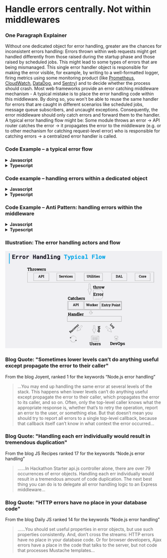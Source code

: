 # Handle errors centrally. Not within middlewares

### One Paragraph Explainer

Without one dedicated object for error handling, greater are the chances for inconsistent errors handling: Errors thrown within web requests might get handled differently from those raised during the startup phase and those raised by scheduled jobs. This might lead to some types of errors that are being mismanaged. This single error handler object is responsible for making the error visible, for example, by writing to a well-formatted logger, firing metrics using some monitoring product (like [Prometheus](https://prometheus.io/), [CloudWatch](https://aws.amazon.com/cloudwatch/), [DataDog](https://www.datadoghq.com/), and [Sentry](https://sentry.io/)) and to decide whether the process should crash. Most web frameworks provide an error catching middleware mechanism - A typical mistake is to place the error handling code within this middleware. By doing so, you won't be able to reuse the same handler for errors that are caught in different scenarios like scheduled jobs, message queue subscribers, and uncaught exceptions. Consequently, the error middleware should only catch errors and forward them to the handler. A typical error handling flow might be: Some module throws an error -> API router catches the error -> it propagates the error to the middleware (e.g. or to other mechanism for catching request-level error) who is responsible for catching errors -> a centralized error handler is called.

### Code Example – a typical error flow

<details>
<summary><strong>Javascript</strong></summary>

```javascript
// DAL layer, we don't handle errors here
DB.addDocument(newCustomer, (error, result) => {
  if (error)
    throw new Error('Great error explanation comes here', other useful parameters)
});

// API route code, we catch both sync and async errors and forward to the middleware
try {
  customerService.addNew(req.body).then((result) => {
    res.status(200).json(result);
  }).catch((error) => {
    next(error)
  });
}
catch (error) {
  next(error);
}

// Error handling middleware, we delegate the handling to the centralized error handler
app.use(async (err, req, res, next) => {
  await errorHandler.handleError(err, res);//The error handler will send a response
});

process.on("uncaughtException", error => {
  errorHandler.handleError(error);
    });

    process.on("unhandledRejection", (reason) => {
        errorHandler.handleError(reason);
    });
```
</details>

<details>
<summary><strong>Typescript</strong></summary>

```typescript
// DAL layer, we don't handle errors here
DB.addDocument(newCustomer, (error: Error, result: Result) => {
  if (error)
    throw new Error('Great error explanation comes here', other useful parameters)
});

// API route code, we catch both sync and async errors and forward to the middleware
try {
  customerService.addNew(req.body).then((result: Result) => {
    res.status(200).json(result);
  }).catch((error: Error) => {
    next(error)
  });
}
catch (error) {
  next(error);
}

// Error handling middleware, we delegate the handling to the centralized error handler
app.use(async (err: Error, req: Request, res: Response, next: NextFunction) => {
await errorHandler.handleError(err, res);
});

process.on("uncaughtException", (error:Error) => {
  errorHandler.handleError(error);
    });

    process.on("unhandledRejection", (reason) => {
        errorHandler.handleError(reason);
    });
```
</details>


### Code example – handling errors within a dedicated object

<details>
<summary><strong>Javascript</strong></summary>

```javascript
module.exports.handler = new errorHandler();

function errorHandler() {
  this.handleError = async (error, responseStream) => {
    await logger.logError(error);
    await fireMonitoringMetric(error);
    await crashIfUntrustedErrorOrSendResponse(error, responseStream);    
  };
}
```
</details>

<details>
<summary><strong>Typescript</strong></summary>

```typescript
class ErrorHandler {
  public async handleError(err: Error, responseStream: Response): Promise<void> {
    await logger.logError(error);
    await fireMonitoringMetric(error);
    await crashIfUntrustedErrorOrSendResponse(error, responseStream);      
    };
}

export const handler = new ErrorHandler();
```
</details>


### Code Example – Anti Pattern: handling errors within the middleware

<details>
<summary><strong>Javascript</strong></summary>

```javascript
// middleware handling the error directly, who will handle Cron jobs and testing errors?
app.use((err, req, res, next) => {
  logger.logError(err);
  if (err.severity == errors.high) {
    mailer.sendMail(configuration.adminMail, 'Critical error occured', err);
  }
  if (!err.isOperational) {
    next(err);
  }
});
```
</details>


<details>
<summary><strong>Typescript</strong></summary>

```typescript
// middleware handling the error directly, who will handle Cron jobs and testing errors?
app.use((err: Error, req: Request, res: Response, next: NextFunction) => {
  logger.logError(err);
  if (err.severity == errors.high) {
    mailer.sendMail(configuration.adminMail, 'Critical error occured', err);
  }
  if (!err.isOperational) {
    next(err);
  }
});
```
</details>

 ### Illustration: The error handling actors and flow
![alt text](https://github.com/goldbergyoni/nodebestpractices/blob/master/assets/images/error-handling-flow.png "Error handling flow")


### Blog Quote: "Sometimes lower levels can’t do anything useful except propagate the error to their caller"

From the blog Joyent, ranked 1 for the keywords “Node.js error handling”

> …You may end up handling the same error at several levels of the stack. This happens when lower levels can’t do anything useful except propagate the error to their caller, which propagates the error to its caller, and so on. Often, only the top-level caller knows what the appropriate response is, whether that’s to retry the operation, report an error to the user, or something else. But that doesn’t mean you should try to report all errors to a single top-level callback, because that callback itself can’t know in what context the error occurred…

### Blog Quote: "Handling each err individually would result in tremendous duplication"

From the blog JS Recipes ranked 17 for the keywords “Node.js error handling”

> ……In Hackathon Starter api.js controller alone, there are over 79 occurrences of error objects. Handling each err individually would result in a tremendous amount of code duplication. The next best thing you can do is to delegate all error handling logic to an Express middleware…

### Blog Quote: "HTTP errors have no place in your database code"

From the blog Daily JS ranked 14 for the keywords “Node.js error handling”

> ……You should set useful properties in error objects, but use such properties consistently. And, don’t cross the streams: HTTP errors have no place in your database code. Or for browser developers, Ajax errors have a place in the code that talks to the server, but not code that processes Mustache templates…

